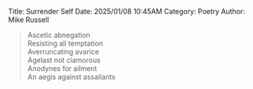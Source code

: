 Title: Surrender Self
Date: 2025/01/08 10:45AM
Category: Poetry
Author: Mike Russell

> Ascetic abnegation<br>
> Resisting all temptation<br>
> Averruncating avarice<br>
> Agelast not clamorous<br>
> Anodynes for ailment<br>
> An aegis against assailants
